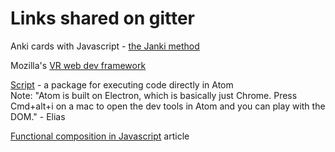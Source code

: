# Links shared on gitter

Anki cards with Javascript - [the Janki method](https://www.jackkinsella.ie/articles/janki-method)

Mozilla's [VR web dev framework](https://aframe.io/)

[Script](https://atom.io/packages/script) - a package for executing code directly in Atom  
Note: "Atom is built on Electron, which is basically just Chrome. Press Cmd+alt+i on a mac to open the dev tools in Atom and you can play with the DOM." - Elias

[Functional composition in Javascript](https://blog.jacob.uk.com/functional-composition-in-javascript) article
